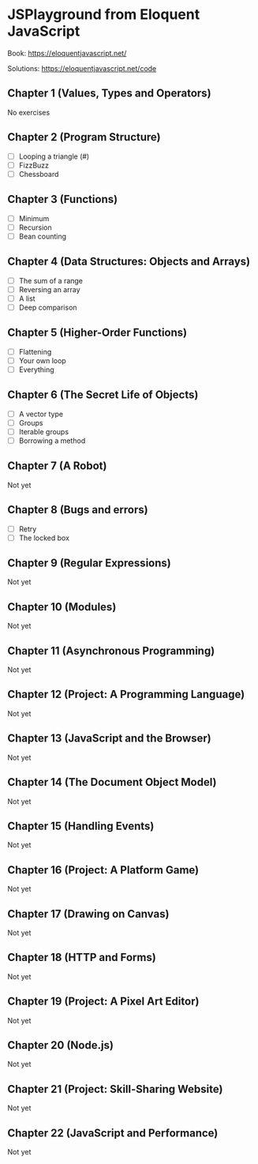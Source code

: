 # JSPlayground from Eloquent JavaScript
Book: https://eloquentjavascript.net/

Solutions: https://eloquentjavascript.net/code

## Chapter 1 (Values, Types and Operators)
No exercises

## Chapter 2 (Program Structure)
- [ ] Looping a triangle (#)
- [ ] FizzBuzz
- [ ] Chessboard

## Chapter 3 (Functions)
- [ ] Minimum
- [ ] Recursion
- [ ] Bean counting

## Chapter 4 (Data Structures: Objects and Arrays)
- [ ] The sum of a range
- [ ] Reversing an array
- [ ] A list
- [ ] Deep comparison

## Chapter 5 (Higher-Order Functions)
- [ ] Flattening
- [ ] Your own loop
- [ ] Everything

## Chapter 6 (The Secret Life of Objects)
- [ ] A vector type
- [ ] Groups
- [ ] Iterable groups
- [ ] Borrowing a method

## Chapter 7 (A Robot)
Not yet

## Chapter 8 (Bugs and errors)
- [ ] Retry
- [ ] The locked box

## Chapter 9 (Regular Expressions)
Not yet

## Chapter 10 (Modules)
Not yet

## Chapter 11 (Asynchronous Programming)
Not yet

## Chapter 12 (Project: A Programming Language)
Not yet

## Chapter 13 (JavaScript and the Browser)
Not yet

## Chapter 14 (The Document Object Model)
Not yet

## Chapter 15 (Handling Events)
Not yet

## Chapter 16 (Project: A Platform Game)
Not yet

## Chapter 17 (Drawing on Canvas)
Not yet

## Chapter 18 (HTTP and Forms)
Not yet

## Chapter 19 (Project: A Pixel Art Editor)
Not yet

## Chapter 20 (Node.js)
Not yet

## Chapter 21 (Project: Skill-Sharing Website)
Not yet

## Chapter 22 (JavaScript and Performance)
Not yet

